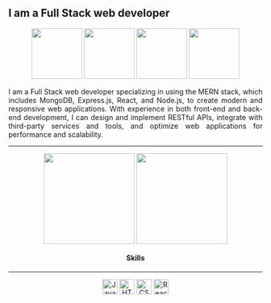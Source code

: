 ## I am a Full Stack web developer 

<p align="center">   <img src="https://cdn.worldvectorlogo.com/logos/mongodb-icon-1.svg" width="100" />   <img src="https://wsofter.ru/wp-content/uploads/2017/12/node-express.png" width="100" />    <img src="https://cdn.worldvectorlogo.com/logos/react-2.svg" width="100" />   <img src="https://cdn.worldvectorlogo.com/logos/nodejs-icon.svg" width="100" /> </p>

 <p align="justify">I am a Full Stack web developer specializing in using the MERN stack, which includes MongoDB, Express.js, React, and Node.js, to create modern and responsive web applications. With experience in both front-end and back-end development, I can design and implement RESTful APIs, integrate with third-party services and tools, and optimize web applications for performance and scalability.</p>
<div align="center">

 ---
<div align="center">
  <img align="center" src="https://github-readme-stats.vercel.app/api?username=brokax&show_icons=true&theme=transparent&hide_progress=true&layout=compact" height="180px  width="45%" />
  <img align="center" src="https://github-readme-stats.vercel.app/api/top-langs/?username=brokax&theme=transparent&hide=shell&layout=compact" height="180px width="45%" />
</div> 

#### Skills
 ___

<div align="center">
  <img src="https://img.icons8.com/color/48/000000/javascript--v1.png" alt="JavaScript" title="JavaScript" width="30" height="30"/>
  <img src="https://img.icons8.com/color/48/000000/html-5--v1.png" alt="HTML5" title="HTML5" width="30" height="30"/>
  <img src="https://img.icons8.com/color/48/000000/css3.png" alt="CSS3" title="CSS3" width="30" height="30"/>
  <img src="https://img.icons8.com/color/48/000000/react-native.png" alt="React" title="React" width="30" height="30"/>
</div>
